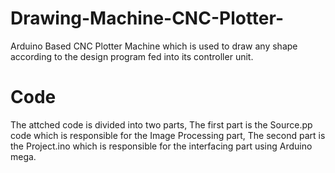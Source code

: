 # Drawing-Machine-CNC-Plotter-
Arduino Based CNC Plotter Machine which is used to draw any shape according to the design program fed into its controller unit.
# Code
The attched code is divided into two parts, The first part is the Source.pp code which is responsible for the Image Processing part, The second part is the Project.ino which is responsible for the interfacing part using Arduino mega.
